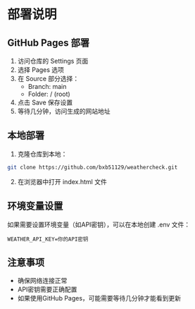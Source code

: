 # 部署说明

## GitHub Pages 部署

1. 访问仓库的 Settings 页面
2. 选择 Pages 选项
3. 在 Source 部分选择：
   - Branch: main
   - Folder: / (root)
4. 点击 Save 保存设置
5. 等待几分钟，访问生成的网站地址

## 本地部署

1. 克隆仓库到本地：
```bash
git clone https://github.com/bxb51129/weathercheck.git
```

2. 在浏览器中打开 index.html 文件

## 环境变量设置

如果需要设置环境变量（如API密钥），可以在本地创建 .env 文件：
```
WEATHER_API_KEY=你的API密钥
```

## 注意事项

- 确保网络连接正常
- API密钥需要正确配置
- 如果使用GitHub Pages，可能需要等待几分钟才能看到更新 